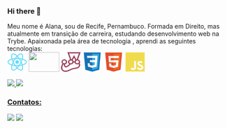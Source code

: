 ### Hi there 👋

  Meu nome é Alana,  sou de Recife, Pernambuco. Formada em Direito, mas atualmente em transição de carreira, estudando desenvolvimento web na Trybe.  Apaixonada pela área de tecnologia , aprendi as seguintes tecnologias:  
<img src="https://raw.githubusercontent.com/devicons/devicon/2ae2a900d2f041da66e950e4d48052658d850630/icons/react/react-original.svg" width="45px">
<img src="https://camo.githubusercontent.com/2b6b50702c658cdfcf440cef1eb88c7e0e5a16ce0eb6ab8bc933da7697c12213/68747470733a2f2f63646e2e6a7364656c6976722e6e65742f67682f64657669636f6e732f64657669636f6e2f69636f6e732f72656475782f72656475782d6f726967696e616c2e737667" width="70px" height="45px">
<img src="https://raw.githubusercontent.com/devicons/devicon/2ae2a900d2f041da66e950e4d48052658d850630/icons/jest/jest-plain.svg" width="45px">
<img src="https://raw.githubusercontent.com/devicons/devicon/2ae2a900d2f041da66e950e4d48052658d850630/icons/css3/css3-original.svg" width="45px">
<img src="https://raw.githubusercontent.com/devicons/devicon/2ae2a900d2f041da66e950e4d48052658d850630/icons/html5/html5-original.svg" width="45px">
<img src="https://raw.githubusercontent.com/devicons/devicon/2ae2a900d2f041da66e950e4d48052658d850630/icons/javascript/javascript-plain.svg" width="45px">

<div>
  <a href="https://github.com/AlanaCorreia">
  <img height="180em" src="https://github-readme-stats.vercel.app/api/top-langs/?username=AlanaCorreia&layout=compact&langs_count=7&theme=tokyonight"/>
  <img height="180em" src="https://github-readme-stats.vercel.app/api?username=AlanaCorreia&show_icons=true&theme=tokyonight"/>
</div>

### Contatos:

<div>
<a href = "mailto:alanacorreia.ac@gmail.com"><img src="https://img.shields.io/badge/Gmail-D14836?style=for-the-badge&logo=gmail&logoColor=white" target="_blank"></a>
<a href="https://www.linkedin.com/in/alana-correia-117599190/" target="_blank"><img src="https://img.shields.io/badge/-LinkedIn-%230077B5?style=for-the-badge&logo=linkedin&logoColor=white" target="_blank"></a>   
</div>

